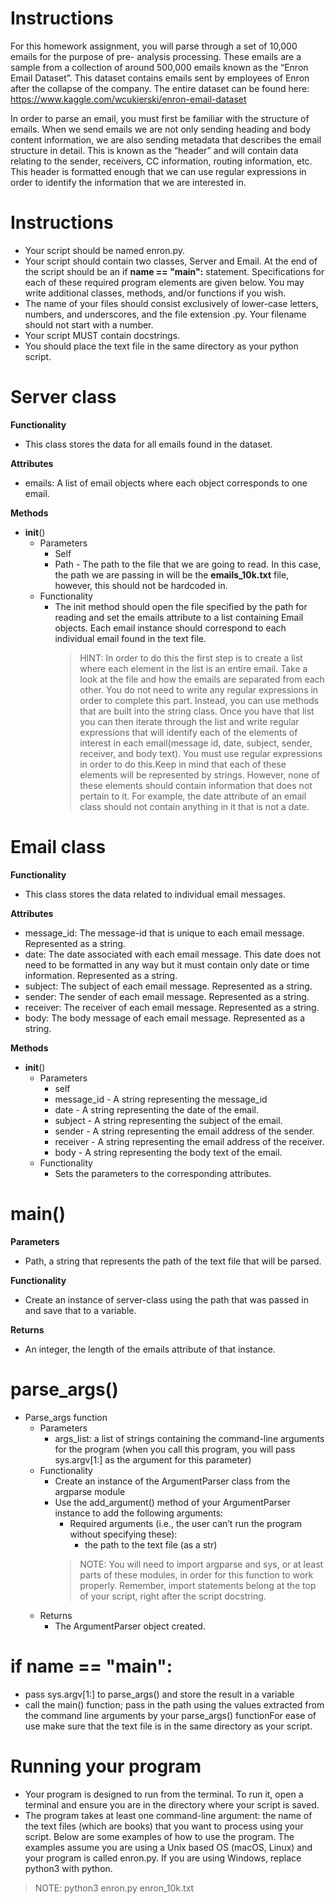 # Instructions
For this homework assignment, you will parse through a set of 10,000 emails for the purpose of pre- analysis processing. These emails are a sample from a collection of around 500,000 emails known as the “Enron Email Dataset”. This dataset contains emails sent by employees of Enron after the collapse of the company. The entire dataset can be found here: https://www.kaggle.com/wcukierski/enron-email-dataset

In order to parse an email, you must first be familiar with the structure of emails. When we send emails we are not only sending heading and body content information, we are also sending metadata that describes the email structure in detail. This is known as the “header” and will contain data relating to the sender, receivers, CC information, routing information, etc. This header is formatted enough that we can use regular expressions in order to identify the information that we are interested in.


# Instructions
- Your script should be named enron.py.
- Your script should contain two classes, Server and Email. At the end of the script should be an if **__name__ == "__main__":** statement. Specifications for each of these required program elements are given below. You may write additional classes, methods, and/or functions if you wish.
- The name of your files should consist exclusively of lower-case letters, numbers, and underscores, and the file extension .py. Your filename should not start with a number.
- Your script MUST contain docstrings.
- You should place the text file in the same directory as your python script.

# Server class
**Functionality**
- This class stores the data for all emails found in the dataset.

**Attributes**
- emails: A list of email objects where each object corresponds to one email.

**Methods**
- __init__()
    - Parameters
        - Self
        - Path - The path to the file that we are going to read. In this case, the path we are passing in will be the __emails_10k.txt__ file, however, this should not be hardcoded in.
    - Functionality
        - The init method should open the file specified by the path for reading and set the emails attribute to a list containing Email objects. Each email instance should correspond to each individual email found in the text file.
            > HINT: In order to do this the first step is to create a list where each element in the list is an entire email. Take a look at the file and how the emails are separated from each other. You do not need to write any regular expressions in order to complete this part. Instead, you can use methods that are built into the string class. Once you have that list you can then iterate through the list and write regular expressions that will identify each of the elements of interest in each email(message id, date, subject, sender, receiver, and body text). You must use regular expressions in order to do this.Keep in mind that each of these elements will be represented by strings. However, none of these elements should contain information that does not pertain to it. For example, the date attribute of an email class should not contain anything in it that is not a date.


# Email class
**Functionality**
- This class stores the data related to individual email messages.

**Attributes**
- message_id: The message-id that is unique to each email message. Represented as a string.
- date: The date associated with each email message. This date does not need to be formatted in any way but it must contain only date or time information. Represented as a string.
- subject: The subject of each email message. Represented as a string. 
- sender: The sender of each email message. Represented as a string.
- receiver: The receiver of each email message. Represented as a string.
- body: The body message of each email message. Represented as a string.

**Methods**
- __init__()
    - Parameters
        - self
        - message_id - A string representing the message_id
        - date - A string representing the date of the email.
        - subject - A string representing the subject of the email.
        - sender - A string representing the email address of the sender.
        - receiver - A string representing the email address of the receiver.
        - body - A string representing the body text of the email.
    - Functionality
        - Sets the parameters to the corresponding attributes.

# main()
**Parameters**
- Path, a string that represents the path of the text file that will be parsed.

**Functionality**
- Create an instance of server-class using the path that was passed in and save that to a variable.

**Returns**
- An integer, the length of the emails attribute of that instance.


# parse_args()
- Parse_args function
    - Parameters
        - args_list: a list of strings containing the command-line arguments for the program (when you call this program, you will pass sys.argv[1:] as the argument for this parameter)
    - Functionality
        - Create an instance of the ArgumentParser class from the argparse module
        - Use the add_argument() method of your ArgumentParser instance to add the following arguments:
            - Required arguments (i.e., the user can’t run the program without specifying these):
                - the path to the text file (as a str)
            > NOTE: You will need to import argparse and sys, or at least parts of these modules, in order for this function to work properly. Remember, import statements belong at the top of your script, right after the script docstring.
    - Returns
        - The ArgumentParser object created.


# if __name__ == "__main__":
- pass sys.argv[1:] to parse_args() and store the result in a variable
- call the main() function; pass in the path using the values extracted from the command line arguments by your parse_args() functionFor ease of use make sure that the text file is in the same directory as your script.


# Running your program
- Your program is designed to run from the terminal. To run it, open a terminal and ensure you are in the directory where your script is saved.
- The program takes at least one command-line argument: the name of the text files (which are books) that you want to process using your script. Below are some examples of how to use the program. The examples assume you are using a Unix based OS (macOS, Linux) and your program is called enron.py. If you are using Windows, replace python3 with python.

> NOTE:  python3 enron.py enron_10k.txt
